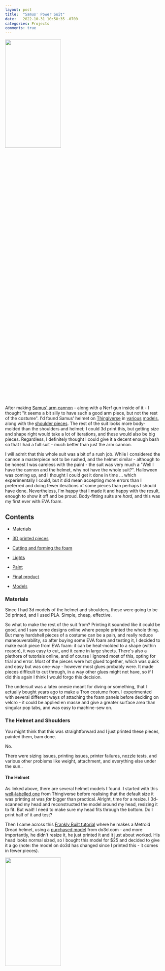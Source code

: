 ```yaml
---
layout: post
title:  "Samus' Power Suit"
date:   2022-10-31 10:58:35 -0700
categories: Projects
comments: true
---
```



<img src="/assets/samus-armour/samus.png"  width="60%" height="30%">

After making [Samus' arm cannon](https://dmckinnon.github.io/Samus-Arm-Cannon/) - along with a Nerf gun inside of it - I thought "it seems a bit silly to have such a good arm piece, but not the rest of the costume". I'd found Samus' helmet on [Thingiverse](https://www.thingiverse.com/thing:1461378) in [various](https://www.thingiverse.com/thing:4640583) [models](https://www.thingiverse.com/thing:1214085/files), along with the [shoulder pieces](https://www.thingiverse.com/thing:1214085/files). The rest of the suit looks more body-molded than the shoulders and helmet; I could 3d print this, but getting size and shape right would take a lot of iterations, and these would also be big pieces. Regardless, I definitely thought I could give it a decent enough bash so that I had a full suit - much better than just the arm cannon. 

I will admit that this whole suit was a bit of a rush job. While I considered the cannon a masterpiece not to be rushed, and the helmet similar - although to be honest I was careless with the paint - the suit was very much a "Well I have the cannon and the helmet, why not have the whole suit?". Halloween was coming up, and I thought I could get it done in time ... which experimentally I could, but it did mean accepting more errors than I preferred and doing fewer iterations of some pieces than perhaps I should have done. Nevertheless, I'm happy that I made it and happy with the result, enough to show it off and be proud. Body-fitting suits are _hard_, and this was my first ever with EVA foam. 
  
   
## Contents
- [Materials](#materials) 

- [3D printed pieces](#the-helmet-and-shoulders)

- [Cutting and forming the foam](#forming-the-foam)

- [Lights](#lights)

- [Paint](#paint)

- [Final product](#final-product)

- [Models](#models)

  
   
### Materials
Since I had 3d models of the helmet and shoulders, these were going to be 3d printed, and I used PLA. Simple, cheap, effective. 

So what to make the rest of the suit from? Printing it sounded like it could be good, and I saw some designs online where people printed the whole thing. But many hardshell pieces of a costume can be a pain, and really reduce maneouverability, so after buying some EVA foam and testing it, I decided to make each piece from EVA foam: it can be heat-molded to a shape (within reason), it was easy to cut, and it came in large sheets. There's also a plethora of tutorials online, and of course I ignored most of this, opting for trial and error. Most of the pieces were hot glued together, which was quick and easy but was one-way - however most glues probably were. It made pieces difficult to cut through, in a way other glues might not have, so if I did this again I think I would forgo this decision. 

The undersuit was a latex onesie meant for diving or something, that I actually bought years ago to make a Tron costume from. I experimented with several different ways of attaching the foam panels before deciding on velcro - it could be applied en masse and give a greater surface area than singular pop tabs, and was easy to machine-sew on.

   
### The Helmet and Shoulders
You might think that this was straightforward and I just printed these pieces, painted them, bam done.

No. 

There were sizing issues, printing issues, printer failures, nozzle tests, and various other problems like weight, attachment, and everything else under the sun.. 

   
#### The Helmet
As linked above, there are several helmet models I found. I started with this [well-labelled one](https://www.thingiverse.com/thing:4640583) from Thingiverse before realising that the default size it was printing at was _far_ bigger than practical. Alright, time for a resize. I 3d-scanned my head and reconstructed the model around my head, resizing it to fit. But wait! I need to make sure my head fits through the bottom. Do I print half of it and test?

Then I came across this [Frankly Built tutorial](https://www.youtube.com/watch?v=wEHG-zrrdW0&ab_channel=FranklyBuilt) where he makes a Metroid Dread helmet, using a [purchased model](https://www.do3d.com/product-page/metroid-dread-samus-aran-helmet-3d-printable-model-ms903) from do3d.com - and more importantly, he didn't resize it, he just printed it and it just about worked. His head looks normal sized, so I bought this model for $25 and decided to give it a go (note: the model on do3d has changed since I printed this - it comes in fewer pieces). 

<img src="/assets/samus-armour/helmet_fusion.jpg"  width="60%" height="30%">

Without changing the size, it was too big for my printer. But thankfully, it came not just in a single model, but also in 6 pieces - the original model sliced down the middle of the face and twice sideways through the head. Each of these pieces fitted easily on my printer. Great!
But I needed a way to reattach them after printing them and did not think glue was enough, so i added tabs across each of the cuts with a screw either side

<img src="/assets/samus-armour/helmet_bolts.jpg"  width="60%" height="30%">

so I could screw it all back together at the end. This had some error and you can see the join lines close up, but it's been negligible and I've gotten used to the look:

![First attempt](/assets/samus-armour/helmet_whole_unpainted.jpg){: .center}

Next, the visor. Frankly Built used clear plastic with a sheet of green translucent plastic from car headlight tints; these cost a fair bit, but I found some coloured lighting tints for hobbyist filmmaking, and among these was a good shade of green. I cut it to a reasonable shape and held it in place with some foam around the top edges, and hot gluing it on the bottom edges. While doing this, I added a lot more foam on the inside of the helmet. Why? Well, for a start it's hard plastic - not comfortable. Secondly, this balanced delicately on the top of my head and wobbled at the slightest motion - I wanted it to stay on a bit more solidly. So I added padding from EVA foam offcuts until it sat with pressure all over my head, holding it with some slight tension, and didn't wobble:

<img src="/assets/samus-armour/inside_helmet.jpg"  width="60%" height="30%">

Finally, the mask (seen in above photo). Note in the following picture Samus appears to have some sort of oxygen mask covering her mouth and nose

![First attempt](/assets/samus-armour/samus_face.jpg){: .center}

Frankly Built achieved a similar thing with a basic gas mask from Home Depot, so I bought a similar one, tore off the air filters, and glued it in: perfect!

![First attempt](/assets/samus-armour/full_helmet.jpg){: .center}

_Very_ happy with this. I'll go over the painting later.  

   
#### The Shoulders
[The shoulders also came from Thingiverse](https://www.thingiverse.com/thing:1214085/files), although I had to do some size checking. I printed some test slices to gauge size, and a full version to see how it looked. This first full shoulder ended up about 95% of the size that felt good, but also far too dense - I needed to really tone the settings down for the next print, since the sholder weighed about a kilogram alone. 1kg resting on each of my shoulders was not going to feel good. 

The next problem was how to hold this to my body. The shoulder piece spans about 90 degrees, which doesn't attach to a human shoulder well. I need something to hold it both inwards and upwards. I designed a ring to attach on the inside of the shoulder piece that had slits for straps to pass through.

<img src="/assets/samus-armour/shoulder_band.png"  width="60%" height="30%">

This held it up around each arm, and with one on each shoulder, cinched tightly with elastic, these would hold each other in.

![First attempt](/assets/samus-armour/good_shoulder.jpg){: .center}

Certainly with my mega-heavy shoulder piece this wasn't pleasant, but after reducing shell thickness and infill density I got one shoulder to 700 grams and the other to 500 grams. My printer also broke through this, and I had _a lot_ of failures. 

<img src="/assets/samus-armour/dodgy_shoulder.jpg"  width="60%" height="30%">

I'll discuss sanding and painting below.
  
   
#### The jetpack
Take a look at Samus' back:

![First attempt](/assets/samus-armour/dread_back.jpg){: .center}

That's a jetpack. Or at least I'm calling that a jetpack. I found a full model of Samus from Metroid Dread, which has a slightly different jetpack to Metroid Prime, but it was complete. I cut away the rest of the model to just have the jetpack pieces:

![First attempt](/assets/samus-armour/jetpack_cutout.jpg){: .center}

and thankfully these were all individual pieces in the model so I could print them separately. They came out a little thicker than I preferred, due to some messiness converting from a infinitely thin mesh to a full 3d body with thickness (a mixture of blender and fusion, in an existential crisis to find a new word that means combining), but it worked out. These pieces are just hot-glued together, and then glued down to a sheet of foam:

![First attempt](/assets/samus-armour/jetpack1.jpg){: .center}    

![First attempt](/assets/samus-armour/jetpack2.jpg){: .center}  

<img src="/assets/samus-armour/jetpack3.jpg"  width="60%" height="30%">

   
### Forming the foam
Let's look at Samus' armour again:

<img src="/assets/samus-armour/samus.png"  width="60%" height="30%">

There's black lines throughout the armour (see the abdomen in particular), which I'm going to use to break up the armour into distinct pieces, eg. a shin piece, a thigh piece, many chest pieces, etc. Given that this is all attached to a black onesie, the black background is taken care of; I just need each brightly coloured piece. The green will be LEDs, and the rest just formed from EVA foam. 
  
   
#### The shins
Shins seemed the easiest starting point because I can reach my shin with both arms - this serves to help form the heated foam around my shin, and also meant I could prototype quickly with sewing various attachment methods. To get the shape I just ... looked at a few images of Samus while holding foam sheets around my leg in various ways, and drew and cut repeatedly until I had the basic outline. A little refinement later, and I had what ended up being close to the final version. This was two layers - one to hold the shape, the other to add depth so that the LEDS could be inset into the foam. 

<img src="/assets/samus-armour/shin_two_layers.jpg"  width="60%" height="30%">

I had 4mm foam, so attempting to inset the LEDs into one sheet would have been a nightmare. 
Once I had the shape sketched and cut out, I started prototyping attachments by attaching the foam with metal pops:

![First attempt](/assets/samus-armour/shin_pops1.jpg){: .center}  

![First attempt](/assets/samus-armour/shin_pops2.jpg){: .center}  

but as these were just singular points of connection, at the back of my shin where the tension was greatest (since that's where the foam shape deviated from body shape the most) the foam pulled away at those points. I switched to velcro, where there's far more surface area, and this held close to my leg a lot better. I also redid the shin piece: the first time, I glued two layers of foam together, cut out a section for the LEDs, and _then_ heat-molded it. 

This was bad, for one main reason: the two sheets are already glued. They have a relative position to each other. The heat-molding tries to warp each piece separately, but the glue resists since the two layers would otherwise be shifting relative to each other. For the second attempt, I cut two pieces, heat-formed them around my leg, _and then_ glued them together. This held the right shape a lot stronger. 
The knee piece was made from two halves, glued together to get that curved shape, and then glued bending forwards on the top of the shin piece. Finally, although I now think this was a mistake, I had slit the outer sheet of foam on the shin to reduce the strain and let that black line down the front of the shin be visible, but then I decided I didn't like this, and covered it up with EVA foam putty. This looked kinda awkward, but I didn't want to redo the whole shin. 

<img src="/assets/samus-armour/shin_unpainted.jpg"  width="60%" height="30%">
  
   
#### The thighs
The thighs were next, because my mind was still on the legs and they were still easier to work with than, say, one arm, where by nature of the location I had to do it single-handedly (pun intended). Let's look at the thigh pieces:

![First attempt](/assets/samus-armour/thight.png){: .center} 

There's an underlayer of yellow, and that orange piece on top of it that sits on the outer thigh, with the green light embedded in. This looks similar to the shin pieces, LED-wise, so I copied that strategy of putting a second layer over the first. I shaped both to my leg, and then glued them together. This took ... just a lot of hours of iterating and pinning pieces together, reheating, trying again, and so on. Thighs are an utter pain to shape to. Finally, I got something resembling the shape I wanted:

![First attempt](/assets/samus-armour/thigh_1.jpg){: .center} 

Now to do that for the other leg, and we are good. One unfortunate side-effect of the thighs is that they are heavily shaped for when Samus is standing ... and therefore they get squished in a sitting position and/or come off. I solved this by just not sitting when wearing this. 
  
   
#### The abdomen
Moving up the body, we have the lower torso. This consists of what amounts to a large foam nappy, and what I implemented as several wraparound-the-waist pieces with some smaller squares at the front. Here's what's on Samus:

![First attempt](/assets/samus-armour/abdomen.png){: .center} 

And here's what I made:

![First attempt](/assets/samus-armour/my_abdomen.jpg){: .center} 

In my mind it all fit together a lot smoother than it came out. This was pretty simple, not much to talk about. I did a couple of iterations per base shape, and then repeated the strips up the chest. This photo is missing the final touches I did around the chest. 
  
   
#### The arms
Not much to say here either. These pieces just need to wrap around both upper arms, and my left forearm. I made two pieces for the upper arm to get a natural black line; I semi-regret that now as one single wraparound piece is functionally easier. Ah well. 
  
  
   
#### The chest
The final of the major foam pieces, the chest. Take a look:

<img src="/assets/samus-armour/her_chest.png"  width="60%" height="30%">

This breastplate is typically very triangular from a side profile; I wanted to capture that, and also the low angle it has down the front. What was difficult was the transition from there to the rest of the chest. I cut a piece of foam that resembled a bib to sit around my neck, and a bracing piece that would attach at a right angle to this to prop it up from my chest:

![First attempt](/assets/samus-armour/my_chest1.jpg){: .center}  

I didn't want to spend too much time on this; at this stage, I was finding foam development really difficult to get as exact and good looking as 3D printing (it's possible, experts do it all the time. An expert I am not). So I was sufficiently happy with this basic shape, and just honed the edges and added velcro until it sat right:

<img src="/assets/samus-armour/my_chest2.jpg"  width="60%" height="30%">


Then added slits for lights ..... and realised only too late that I'd somehow made this incredibly unsymmetrical. Ah well. Mistakes happen, and I was rushing this. 
  
   
#### The back
This is covered above in The Jetpack section. I just lay down on a piece of foam while a friend traced my outline, and then held this against my back and cut it down and heat-moulded it. Then I glued the 3d printed jetpack to it. 
  
   
#### The shoes
To get the shoes Samus has I had some spare sneakers that, to be honest, were a little past their use-by date. I formed some foam pieces to fit around in the basic shape of Samus' feet, added a tongue cover that folded forwards so my feet fit in, glued/sewed these down ... and it worked just fine:

![First attempt](/assets/samus-armour/shoe_glue.jpg){: .center}  

<img src="/assets/samus-armour/shoe1.jpg"  width="60%" height="30%">  


   
### Lights
Looking at Samus from other games as well as the above images,
 
<img src="/assets/samus-armour/dread_suit_lights.jpg"  width="60%" height="30%">

![First attempt](/assets/samus-armour/corruption_Suit.png){: .center} 

Her suit lights up. Of course it does - it's a high tech space suit and these are practically _required_ to light up by the Laws Of Science Fiction. I'm mostly focusing on her Prime suit, and while I see many small points of green light, I've picked just a few main ones from the Metroid Prime suit:
+ Both sides of each shin
+ The outside of each thigh
+ two panels on the chest
+ The ends of the jetpack. Not strictly canonical, but I'm not making a jetpack and _not_ lighting up the exhaust vents. That just Simply Is Not Done. 

I used RGD strip LEDs, WS2812s - the same I used on [Samus' arm cannon](https://dmckinnon.github.io/Samus-Arm-Cannon/#electronics). These were to be run from an Arduino that I would hide in the chest piece, and run power and data wires down my right arm to the cannon - so I could set the brightness, pattern, and anything else I wanted, from the controls on the arm cannon. At the start, I just set static colours - green for every LED except jetpack ones (specifically numbered LEDs along the strip), which were blue. 

   
#### Attaching to the foam
I wanted the LEDs to be diffused through some material. Samus' glowing green armour parts are a consistent colour, not single dots. I tried covering the LEDs in EVA foam putty, but this barely diffused them - I could mostly see single points of light. 

![First attempt](/assets/samus-armour/putty_lights.jpg){: .center}  

Then I tried more rigid packing foam. When thick enough this worked really well and I used it on the chest and the jetpack LEDs. But on the legs this was hard to cut into a good shape, and I had about 2-3mm of thickness to work with. Didn't diffuse enough. Then I found some thin sheets of packing foam that I could cut and layer. 6 layers diffused enough but was too thick, so I went with three as a compromise and I think it looked alright. You can still see single points, but they are more diffuse than the EVA putty (I'm not sure the camera is capturing this well though):

![First attempt](/assets/samus-armour/leg_lights.jpg){: .center}  

But how to attach? I tried gluing the edges in - hot glue melted through the diffusing foam, and superglue appeared to just crack. In retrospect, I should have designed the shins with this in mind; I could have made it so that the packing foam tucked between the two layers of EVA foam around the LED cut-out area of the shin. Given that I didn't do this, I decided eventually to _sew_ the packing foam cover on, and this actually worked! Threading through the bottom layer of EVA foam and holding the edges of packing foam down, up and down the sides of the cut-out area:

<img src="/assets/samus-armour/shin_lights.jpg"  width="60%" height="30%">

<img src="/assets/samus-armour/sewing_thighs.jpg"  width="60%" height="30%">

It held the packing foam down tight enough, and I could tuck the edges in a bit! Excellent!
  
   
### Paint
As I've written about in the [Samus arm cannon write-up](https://dmckinnon.github.io/Samus-Arm-Cannon/#paint), the helmet, shoulders, and jetpack underwent the process I know for prepping and painting 3D prints: sanding with 60, 120, and then 240 grit sandpaper, several layers of primer, an undercolour, and finally the outer colour. I'll go into detail about the colour specifics here, rather than the process. 
  
#### The Helmet
Following Frankly Built's tutorial, I used [Dupli-Color Red Metalcast](https://www.amazon.com/Dupli-Color-EMC200007-Metal-Anodized-Color/dp/B000994BUM) over an undercoat of [Krylon gold](https://www.lowes.com/pl/Krylon-Gold--Spray-paint-Spray-paint-accessories-Paint/4294720379?refinement=4294747303,4294797224).

![First attempt](/assets/samus-armour/gold_helmet.jpg){: .center}  

Not following Frank's tutorial, I was a little heavy-handed with the red. You really just need to dust this on, and have a lot of patience. Small layer by small layer. I got impatient that not enough was coming out, and then ... sprayed too much, and it started to run, and now I have run marks:

![First attempt](/assets/samus-armour/helmet_paint_run.jpg){: .center}  

I could sand this off and start again on this patch, but ... I don't trust myself to not make it worse. There were also some print artifacts that no amount of filler or primer could remove (well, some amount, but an amount more than I was going to reasonably do):

<img src="/assets/samus-armour/helmet_artifacts.jpg"  width="60%" height="30%"> 

And this took so much time and material to print, that ... I'll live with this. In Frank's video, he gets some artifacts, and just prints another whole dang helmet. He's clearly more dedicated. 
The last painted pieces were the pipes on the front. These I SLA-printed - to keep that fine detail, instead of having to sand down a small tube - and spray painted, first with a couple layers of primer, and then a metallic silver. They just slotted into the front of the helmet, either side, and I got-glued them down

<img src="/assets/samus-armour/sla_tube.jpg"  width="60%" height="30%">

 
#### The Shoulders
Hoping that I'd learnt my lessons from the helmet, I tried to be lighter-handed with the paint on the shoulders. I hand-painted the inset channels black on the first and covered these in tape before doing several primer layers and an undercoat of gold. 

![First attempt](/assets/samus-armour/shoulder_paint1.jpg){: .center}  

On the other shoulder, I painted it all first and then hand-painted the inset channels later.

![First attempt](/assets/samus-armour/shoulder_paint2.jpg){: .center}  

The final colour coat was Metalcast orange, and it took several very light layers over the gold for me to even see an effect. The metalcast red for the helmet had _bled_ out from the can like nothing else, but this ... was much sparser than expected, and I ... got heavier handed due to impatience, and then the paint ran:

![First attempt](/assets/samus-armour/shoulder_paint3.jpg){: .center}  

Ah well. It's not particularly noticeable. I get impatient with paint, clearly. Unfortunately, while this paint came out sparser than the red, it also did not last long, and I went through at least four or five cans all up, which got ... more expensive than I preferred. Finally, once all the orange and black was done, a clear coat to shine it up, and viola! It looked great. 

![First attempt](/assets/samus-armour/full_shoulder.jpg){: .center}  
  
  
#### The orange foam pieces
I had a considerable amount of back and forth for the orange pieces. Kamui Cosplay has a [tutorial on how to prime EVA foam for spray painting](https://www.youtube.com/watch?v=ROZlkW96hFI&ab_channel=KamuiCosplay) which I tried, and I think I was a little heavy handed, or perhaps I was too close or too far? The plastiform layer didn't feel like it did much, and I'm not sure why. So I just ended up doing some primer layers directly onto the foam, and then gold undercoat with orange metalcast over the top. One problem I ran into though was that I heat-formed the layers, then sat them down outside to spray paint - for hours on end. This meant that their weight naturally squashed them flat again, and when I bent them or reheated and bent them, the paint cracked a bit, like a hard plastic layer. Oops - maybe I should have used thicker foam? 4mm did seem thin ... some things to consider, if there is a next time.

Some areas had to be corrected or patched up with EVA foam putty, since I'd made mistakes and cut bits out, or had aberrations from hot glue that needed smoothing over. Thankfully the putty painted similar to the foam. 
  

#### The yellow foam pieces
These were simple. Just several coats of standard Home Depot yellow. Took me a couple of cans to get a yellow I liked, but no undercoats, nothing special. It didn't stick too well, but these pieces were fairly slapdash regardless. 
  

### Final product
And here's how it turned out!

![First attempt](/assets/samus-armour/samus_partay.jpg){: .center} 

![First attempt](/assets/samus-armour/samus_back.jpg){: .center} 

![First attempt](/assets/samus-armour/samus_halloween.jpg){: .center} 

Like I said, the foam armour was a bit of a rush job, and it shows. I know it is all because I wanted to get it done in time for Halloween and also I just wanted some quick armour - I didn't put intense thought and care into every piece, but still, hurts a little. This is also the most uncomfortable and finicky costume I have - there are so many pieces and I move like a penguin and cannot bend over or sit down. But! People loved it, and with the helmet, shoulders, and gun all together in one complete package, it does look really really good. I'm glad I have the whole thing, warts and all, and it was a good experiment and learning experience with EVA foam. If I made this again, I would do hardshell armour - perhaps not printed, perhaps heat-formed sheets? Not sure. 
  

### Models
All STL models have been linked in relevant sections, but here they are again. All credit to the designers of those pieces, I just used them. 

[The Metroid Dread Helmet from Do3d.com](https://www.do3d.com/product-page/metroid-dread-samus-aran-helmet-3d-printable-model-ms903)

[Samus' shoulders](https://www.thingiverse.com/thing:1214085/files)

[The model I used for the jetpack](https://www.thingiverse.com/thing:5338631)


